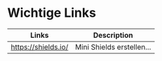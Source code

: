 <h1> Wichtige Links</h1>

Links                          | Description
------------------------------ | ----------------------------
https://shields.io/            | Mini Shields erstellen... 

